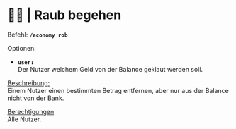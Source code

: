 # 🚨💸 | Raub begehen

Befehl: **`/economy rob`**

Optionen:
- **`user:`**  
  Der Nutzer welchem Geld von der Balance geklaut werden soll.

<u>Beschreibung:</u>  
 Einem Nutzer einen bestimmten Betrag entfernen, aber nur aus der Balance nicht von der Bank.

<u>Berechtigungen</u>  
 Alle Nutzer.